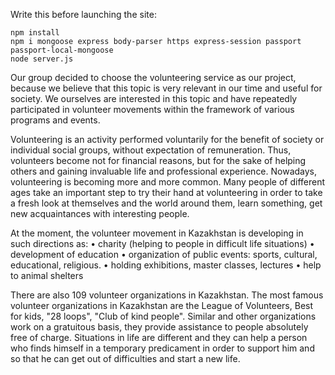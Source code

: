 Write this before launching the site: 

```
npm install
npm i mongoose express body-parser https express-session passport passport-local-mongoose
node server.js
```

Our group decided to choose the volunteering service as our project, because we believe that this topic is very relevant in our time and useful for society. We ourselves are interested in this topic and have repeatedly participated in volunteer movements within the framework of various programs and events.

Volunteering is an activity performed voluntarily for the benefit of society or individual social groups, without expectation of remuneration. Thus, volunteers become not for financial reasons, but for the sake of helping others and gaining invaluable life and professional experience. Nowadays, volunteering is becoming more and more common. Many people of different ages take an important step to try their hand at volunteering in order to take a fresh look at themselves and the world around them, learn something, get new acquaintances with interesting people.

At the moment, the volunteer movement in Kazakhstan is developing in such directions as:
• charity (helping to people in difficult life situations)
• development of education
• organization of public events: sports, cultural, educational, religious.
• holding exhibitions, master classes, lectures
• help to animal shelters

There are also 109 volunteer organizations in Kazakhstan. The most famous volunteer organizations in Kazakhstan are the League of Volunteers, Best for kids, "28 loops", "Club of kind people". Similar and other organizations work on a gratuitous basis, they provide assistance to people absolutely free of charge. Situations in life are different and they can help a person who finds himself in a temporary predicament in order to support him and so that he can get out of difficulties and start a new life.

